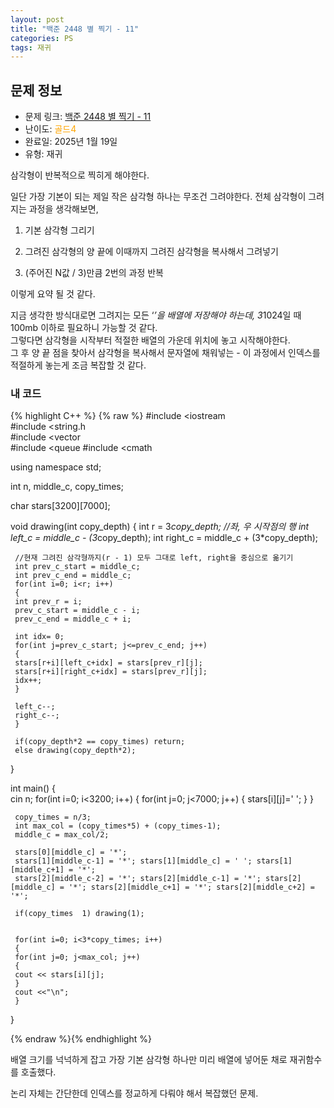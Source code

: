 ```yaml
---
layout: post
title: "백준 2448 별 찍기 - 11"
categories: PS
tags: 재귀
---
```


## 문제 정보
- 문제 링크: [백준 2448 별 찍기 - 11](https://www.acmicpc.net/problem/2448)
- 난이도: <span style="color:#FFA500">골드4</span>
- 완료일: 2025년 1월 19일
- 유형: 재귀

삼각형이 반복적으로 찍히게 해야한다.

일단 가장 기본이 되는 제일 작은 삼각형 하나는 무조건 그려야한다. 전체 삼각형이 그려지는 과정을 생각해보면,

  1. 기본 삼각형 그리기

  2. 그려진 삼각형의 양 끝에 이때까지 그려진 삼각형을 복사해서 그려넣기

  3. (주어진 N값 / 3)만큼 2번의 과정 반복

이렇게 요약 될 것 같다.

지금 생각한 방식대로면 그려지는 모든 ‘*’을 배열에 저장해야 하는데, 3*1024일 때 100mb 이하로 필요하니 가능할 것 같다.  
그렇다면 삼각형을 시작부터 적절한 배열의 가운데 위치에 놓고 시작해야한다.   
그 후 양 끝 점을 찾아서 삼각형을 복사해서 문자열에 채워넣는 - 이 과정에서 인덱스를 적절하게 놓는게 조금 복잡할 것 같다.  

### 내 코드

{% highlight C++ %} {% raw %}
#include <iostream	
#include <string.h	
#include <vector	
#include <queue	
#include <cmath	

using namespace std;

int n, middle_c, copy_times;

char stars[3200][7000];

void drawing(int copy_depth)
{
	 int r = 3*copy_depth; //좌, 우 시작점의 행
	 int left_c = middle_c - (3*copy_depth);
	 int right_c = middle_c + (3*copy_depth);

	 //현재 그려진 삼각형까지(r - 1) 모두 그대로 left, right을 중심으로 옮기기
	 int prev_c_start = middle_c;
	 int prev_c_end = middle_c;
	 for(int i=0; i<r; i++)
	 {
	 int prev_r = i;
	 prev_c_start = middle_c - i;
	 prev_c_end = middle_c + i;

	 int idx= 0;
	 for(int j=prev_c_start; j<=prev_c_end; j++)
	 {
	 stars[r+i][left_c+idx] = stars[prev_r][j];
	 stars[r+i][right_c+idx] = stars[prev_r][j];
	 idx++;
	 }

	 left_c--;
	 right_c--;
	 }

	 if(copy_depth*2 == copy_times) return;
	 else drawing(copy_depth*2);
}

int main()
{  
	 cin 		 n;
	 for(int i=0; i<3200; i++)
	 {
	 for(int j=0; j<7000; j++)
	 {
	 stars[i][j]=' ';
	 }
	 }

	 copy_times = n/3;
	 int max_col = (copy_times*5) + (copy_times-1);
	 middle_c = max_col/2;

	 stars[0][middle_c] = '*';
	 stars[1][middle_c-1] = '*'; stars[1][middle_c] = ' '; stars[1][middle_c+1] = '*';
	 stars[2][middle_c-2] = '*'; stars[2][middle_c-1] = '*'; stars[2][middle_c] = '*'; stars[2][middle_c+1] = '*'; stars[2][middle_c+2] = '*';

	 if(copy_times	1) drawing(1);
	 

	 for(int i=0; i<3*copy_times; i++)
	 {
	 for(int j=0; j<max_col; j++)
	 {
	 cout << stars[i][j];
	 }
	 cout <<"\n";
	 }
}

{% endraw %}{% endhighlight %}

배열 크기를 넉넉하게 잡고 가장 기본 삼각형 하나만 미리 배열에 넣어둔 채로 재귀함수를 호출했다.

논리 자체는 간단한데 인덱스를 정교하게 다뤄야 해서 복잡했던 문제.
